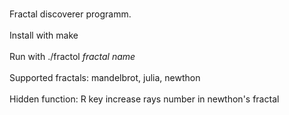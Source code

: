 <br>Fractal discoverer programm.</br>
<br>Install with make</br>
<br>Run with ./fractol *fractal name*</br>
<br>Supported fractals: mandelbrot, julia, newthon</br>
<br>Hidden function: R key increase rays number in newthon's fractal</br>
